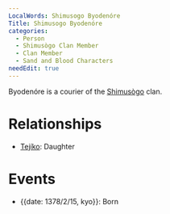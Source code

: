 ```yaml
---
LocalWords: Shimusogo Byodenóre
Title: Shimusogo Byodenóre
categories:
  - Person
  - Shimusògo Clan Member
  - Clan Member
  - Sand and Blood Characters
needEdit: true
---
```


Byodenóre is a courier of the [Shimusògo]() clan.

# Relationships

* [Tejíko](/shimusogo-tejíko/): Daughter

# Events

* {{date: 1378/2/15, kyo}}: Born

